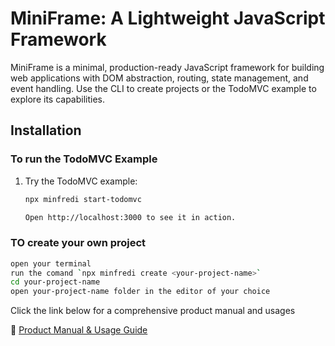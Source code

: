# MiniFrame: A Lightweight JavaScript Framework

MiniFrame is a minimal, production-ready JavaScript framework for building web applications with DOM abstraction, routing, state management, and event handling. Use the CLI to create projects or the TodoMVC example to explore its capabilities.

## Installation

### To run the TodoMVC Example

1. Try the TodoMVC example:

   ```bash
   npx minfredi start-todomvc

   Open http://localhost:3000 to see it in action.
   ```

### TO create your own project

```bash
open your terminal
run the comand `npx minfredi create <your-project-name>`
cd your-project-name
open your-project-name folder in the editor of your choice
```

Click the link below for a comprehensive product manual and usages

📘 [Product Manual & Usage Guide](docs/product_manual.md)

